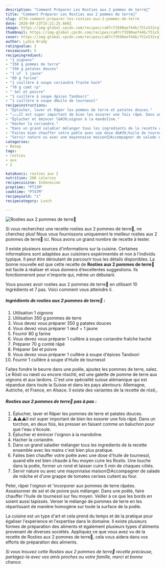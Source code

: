 ```yaml
---
description: "Comment Préparer Les Rosties aux 2 pommes de terre🍘"
title: "Comment Préparer Les Rosties aux 2 pommes de terre🍘"
slug: 4734-comment-preparer-les-rosties-aux-2-pommes-de-terre
date: 2020-09-23T15:21:25.660Z
image: https://img-global.cpcdn.com/recipes/ca07cf3590aef44b/751x532cq70/rosties-aux-2-pommes-de-terre🍘-photo-principale-de-la-recette.jpg
thumbnail: https://img-global.cpcdn.com/recipes/ca07cf3590aef44b/751x532cq70/rosties-aux-2-pommes-de-terre🍘-photo-principale-de-la-recette.jpg
cover: https://img-global.cpcdn.com/recipes/ca07cf3590aef44b/751x532cq70/rosties-aux-2-pommes-de-terre🍘-photo-principale-de-la-recette.jpg
author: Lydia Brady
ratingvalue: 3
reviewcount: 5
recipeingredient:
- "1 oignons"
- "350 g pommes de terre"
- "350 g patates douces"
- "1 uf  1 jaune"
- "80 g farine"
- "1 cuillère à soupe coriandre frache hach"
- "70 g comt rp"
- " Sel et poivre"
- "1 cuillère à soupe dpices Tandoori"
- "1 cuillère à soupe dHuile de tournesol"
recipeinstructions:
- "Éplucher, laver et Râper les pommes de terre et patates douces."
- "⚠️⚠️⚠️Il est super important de bien les essorer une fois râpé. Dans un torchon, en deux fois, les presser en faisant comme un baluchon pour que l&#39;eau s&#39;écoule."
- "Éplucher et émincer l&#39;oignon à la mandoline."
- "Hacher la coriandre."
- "Dans un grand saladier mélanger tous les ingredients de la recette ensemble avec les mains c&#39;est bien plus pratique."
- "Faites bien chauffer votre poêle avec une dose d&#39;huile de tournesol, quand elle est bien chaude à feu moyen cuire les Rostis. Une louche dans la poêle, former un rond et laisser cuire 5 min de chaques côtés."
- "Servir nature ou avec une mayonnaise maison😊Accompagner de salade de mâche et d&#39;une grappe de tomates cerises cuitent au four."
categories:
- Resep
tags:
- rosties
- aux
- 2

katakunci: rosties aux 2 
nutrition: 260 calories
recipecuisine: Indonesian
preptime: "PT13M"
cooktime: "PT47M"
recipeyield: "1"
recipecategory: Lunch

---
```



![Rosties aux 2 pommes de terre🍘](https://img-global.cpcdn.com/recipes/ca07cf3590aef44b/751x532cq70/rosties-aux-2-pommes-de-terre🍘-photo-principale-de-la-recette.jpg)

Si vous recherchez une recette rosties aux 2 pommes de terre🍘, ne cherchez plus! Nous vous fournissons uniquement le meilleur rosties aux 2 pommes de terre🍘 ici. Nous avons un grand nombre de recette à tester.

Il existe plusieurs sources d'informations sur la cuisine. Certaines informations sont adaptées aux cuisiniers expérimentés et non à l'individu typique. Il peut être déroutant de parcourir tous les détails disponibles. La bonne nouvelle est que cette recette de <strong> Rosties aux 2 pommes de terre🍘 </strong> est facile à réaliser et vous donnera d’excellentes suggestions. Ils fonctionneront pour n'importe qui, même un débutant.

<!--inarticleads1-->

Vous pouvez avoir rosties aux 2 pommes de terre🍘 en utilisant 10 Ingrédients et 7 pas. Voici comment vous atteindre il.

##### Ingrédients de rosties aux 2 pommes de terre🍘 :

1. Utilisation 1 oignons
1. Utilisation 350 g pommes de terre
1. Vous devez vous préparer 350 g patates douces
1. Vous devez vous préparer 1 œuf + 1 jaune
1. Fournir 80 g farine
1. Vous devez vous préparer 1 cuillère à soupe coriandre fraîche haché
1. Préparer 70 g comté râpé
1. Préparer  Sel et poivre
1. Vous devez vous préparer 1 cuillère à soupe d&#39;épices Tandoori
1. Fournir 1 cuillère à soupe d&#39;Huile de tournesol


Faites fondre le beurre dans une poêle, ajoutez les pommes de terre, salez. Le Rösti ou rœsti ou encore röschti, est une galette de pomme de terre aux oignons et aux lardons. C&#39;est une spécialité suisse alémanique qui est répandue dans toute la Suisse et dans les pays alentours: Allemagne, Autriche, et France, en Alsace. Il existe des variantes de la recette de rösti,. 

<!--inarticleads2-->

##### Rosties aux 2 pommes de terre🍘 pas à pas :

1. Éplucher, laver et Râper les pommes de terre et patates douces.
1. ⚠️⚠️⚠️Il est super important de bien les essorer une fois râpé. Dans un torchon, en deux fois, les presser en faisant comme un baluchon pour que l&#39;eau s&#39;écoule.
1. Éplucher et émincer l&#39;oignon à la mandoline.
1. Hacher la coriandre.
1. Dans un grand saladier mélanger tous les ingredients de la recette ensemble avec les mains c&#39;est bien plus pratique.
1. Faites bien chauffer votre poêle avec une dose d&#39;huile de tournesol, quand elle est bien chaude à feu moyen cuire les Rostis. Une louche dans la poêle, former un rond et laisser cuire 5 min de chaques côtés.
1. Servir nature ou avec une mayonnaise maison😊Accompagner de salade de mâche et d&#39;une grappe de tomates cerises cuitent au four.


Peler, râper l&#39;oignon et &#39;incorporer aux pommes de terre râpées. Assaisonner de sel et de poivre puis mélanger. Dans une poêle, faire chauffer l&#39;huile de tournesol sur feu moyen. Veiller à ce que les bords en soient aussi tapissés. Verser le mélange de pommes de terre en les répartissant de manière homogène sur toute la surface de la poêle. 

<!--inarticleads1-->

<p>
La cuisine est un type d'art et cela prend du temps et de la pratique pour égaliser l'expérience et l'expertise dans le domaine. Il existe plusieurs formes de préparation des aliments et également plusieurs types d'aliments provenant de diverses sociétés. Appliquez ce que vous avez vu de la recette de Rosties aux 2 pommes de terre🍘, cela vous aidera dans vos efforts de préparation des aliments.
</p>

<p>
<i>Si vous trouvez cette Rosties aux 2 pommes de terre🍘 recette précieuse, partagez-la avec vos amis proches ou votre famille, merci et bonne chance.</i>
</p>
